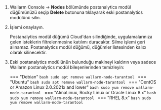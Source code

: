 1. Wallarm Console → **Nodes** bölümünde postanalytics modül düğümünüzü seçip **Delete** butonuna tıklayarak eski postanalytics modülünü silin.
1. İşlemi onaylayın.
    
    Postanalytics modül düğümü Cloud'dan silindiğinde, uygulamalarınıza gelen isteklerin filtrelenmesine katılımı duracaktır. Silme işlemi geri alınamaz. Postanalytics modül düğümü, düğümler listesinden kalıcı olarak silinecektir.

1. Eski postanalytics modülünün bulunduğu makineyi kaldırın veya sadece Wallarm postanalytics modül bileşenlerinden temizleyin:

    === "Debian"
        ```bash
        sudo apt remove wallarm-node-tarantool
        ```
    === "Ubuntu"
        ```bash
        sudo apt remove wallarm-node-tarantool
        ```
    === "CentOS or Amazon Linux 2.0.2021x and lower"
        ```bash
        sudo yum remove wallarm-node-tarantool
        ```
    === "AlmaLinux, Rocky Linux or Oracle Linux 8.x"
        ```bash
        sudo yum remove wallarm-node-tarantool
        ```
    === "RHEL 8.x"
        ```bash
        sudo yum remove wallarm-node-tarantool
        ```